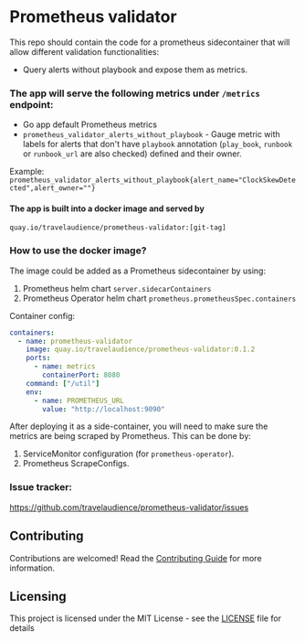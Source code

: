 # Prometheus validator

This repo should contain the code for a prometheus sidecontainer that will allow different validation functionalities:
* Query alerts without playbook and expose them as metrics.

### The app will serve the following metrics under `/metrics` endpoint:
- Go app default Prometheus metrics
- `prometheus_validator_alerts_without_playbook` - Gauge metric with labels for alerts that don't have `playbook` annotation (`play_book`, `runbook` or `runbook_url` are also checked) defined and their owner.

Example:
`prometheus_validator_alerts_without_playbook{alert_name="ClockSkewDetected",alert_owner=""}`

#### The app is built into a docker image and served by
    quay.io/travelaudience/prometheus-validator:[git-tag]

### How to use the docker image?
The image could be added as a Prometheus sidecontainer by using:
1. Prometheus helm chart `server.sidecarContainers`
2. Prometheus Operator helm chart `prometheus.prometheusSpec.containers`

Container config:

```yaml
containers:
  - name: prometheus-validator
    image: quay.io/travelaudience/prometheus-validator:0.1.2
    ports:
      - name: metrics
        containerPort: 8080
    command: ["/util"]
    env:
      - name: PROMETHEUS_URL
        value: "http://localhost:9090"
```
After deploying it as a side-container, you will need to make sure the metrics are being scraped by Prometheus.
This can be done by:
1. ServiceMonitor configuration (for `prometheus-operator`).
2. Prometheus ScrapeConfigs.


### Issue tracker:
https://github.com/travelaudience/prometheus-validator/issues


## Contributing

Contributions are welcomed! Read the [Contributing Guide](CONTRIBUTING.md) for more information.

## Licensing

This project is licensed under the MIT License - see the [LICENSE](LICENSE) file for details
